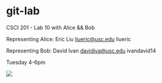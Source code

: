 git-lab
=======

CSCI 201 - Lab 10 with Alice &amp;&amp; Bob

Representing Alice:
Eric Liu
liueric@usc.edu
liueric

Representing Bob:
David Ivan
davidiva@usc.edu
ivandavid14

Tuesday 4-6pm

<img src="http://octodex.github.com/FIRSTocat">
